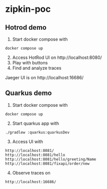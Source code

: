 # zipkin-poc

## Hotrod demo

1. Start docker compose with

```docker compose up```

2. Access HotRod UI on http://localhost:8080/
3. Play with buttons
4. Find and analyze traces

Jaeger UI is on http://localhost:16686/

## Quarkus demo

1. Start docker compose with

```docker compose up```

2. Start quarkus app with

```./gradlew :quarkus:quarkusDev```

3. Access UI with

```text
http://localhost:8081/
http://localhost:8081/hello
http://localhost:8081/hello/greeting/Name
http://localhost:8081/fixapi/order/new
```

4. Observe traces on

```http://localhost:16686/```
